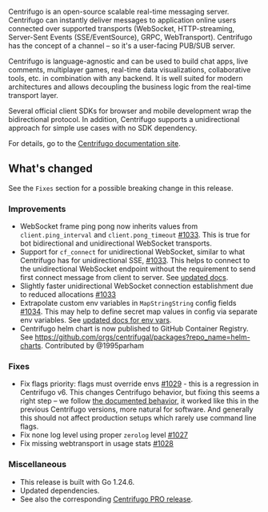 Centrifugo is an open-source scalable real-time messaging server. Centrifugo can instantly deliver messages to application online users connected over supported transports (WebSocket, HTTP-streaming, Server-Sent Events (SSE/EventSource), GRPC, WebTransport). Centrifugo has the concept of a channel – so it's a user-facing PUB/SUB server.

Centrifugo is language-agnostic and can be used to build chat apps, live comments, multiplayer games, real-time data visualizations, collaborative tools, etc. in combination with any backend. It is well suited for modern architectures and allows decoupling the business logic from the real-time transport layer.

Several official client SDKs for browser and mobile development wrap the bidirectional protocol. In addition, Centrifugo supports a unidirectional approach for simple use cases with no SDK dependency.

For details, go to the [Centrifugo documentation site](https://centrifugal.dev).

## What's changed

See the `Fixes` section for a possible breaking change in this release.

### Improvements

* WebSocket frame ping pong now inherits values from `client.ping_interval` and `client.pong_timeout` [#1033](https://github.com/centrifugal/centrifugo/pull/1033). This is true for bot bidirectional and unidirectional WebSocket transports.
* Support for `cf_connect` for unidirectional WebSocket, similar to what Centrifugo has for unidirectional SSE, [#1033](https://github.com/centrifugal/centrifugo/pull/1033). This helps to connect to the unidirectional WebSocket endpoint without the requirement to send first connect message from client to server. See [updated docs](https://centrifugal.dev/docs/transports/uni_websocket#send-connect-request).
* Slightly faster unidirectional WebSocket connection establishment due to reduced allocations [#1033](https://github.com/centrifugal/centrifugo/pull/1033)
* Extrapolate custom env variables in `MapStringString` config fields [#1034](https://github.com/centrifugal/centrifugo/pull/1034). This may help to define secret map values in config via separate env variables. See [updated docs for env vars](https://centrifugal.dev/docs/server/configuration#os-environment-variables).
* Centrifugo helm chart is now published to GitHub Container Registry. See https://github.com/orgs/centrifugal/packages?repo_name=helm-charts. Contributed by @1995parham

### Fixes

* Fix flags priority: flags must override envs [#1029](https://github.com/centrifugal/centrifugo/pull/1029) - this is a regression in Centrifugo v6. This changes Centrifugo behavior, but fixing this seems a right step – we follow [the documented behavior](https://centrifugal.dev/docs/server/configuration#configuration-sources), it worked like this in the previous Centrifugo versions, more natural for software. And generally this should not affect production setups which rarely use command line flags.
* Fix none log level using proper `zerolog` level [#1027](https://github.com/centrifugal/centrifugo/pull/1027)
* Fix missing webtransport in usage stats [#1028](https://github.com/centrifugal/centrifugo/pull/1028)

### Miscellaneous

* This release is built with Go 1.24.6.
* Updated dependencies.
* See also the corresponding [Centrifugo PRO release](https://github.com/centrifugal/centrifugo-pro/releases/tag/v6.3.0).
